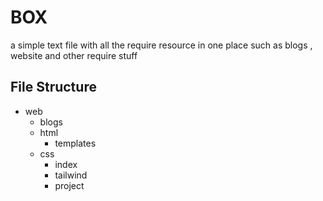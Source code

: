 # BOX

a simple text file with all the require resource in one place such as blogs , website and other require stuff

## File Structure

- web 
    - blogs 
    - html
        - templates
    - css
        - index
        - tailwind
        - project 
